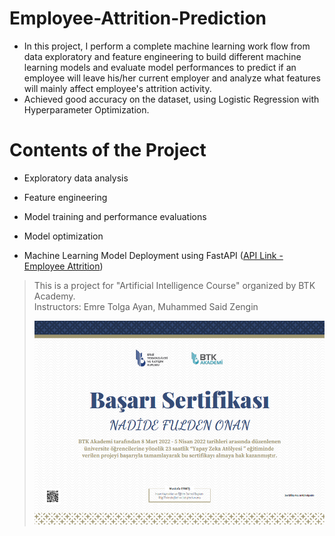 # Employee-Attrition-Prediction 
 
- In this project, I perform a complete machine learning work flow from data exploratory and feature engineering to build different machine learning models and evaluate model performances to predict if an employee will leave his/her current employer and analyze what features will mainly affect employee's attrition activity.  
- Achieved good accuracy on the dataset, using Logistic Regression with Hyperparameter Optimization.
 
# Contents of the Project 
- Exploratory data analysis

- Feature engineering

- Model training and performance evaluations 

- Model optimization

- Machine Learning Model Deployment using FastAPI ([API Link - Employee Attrition](https://dsbootcamp-fulden.herokuapp.com/))

>This is a project for "Artificial Intelligence Course" organized by BTK Academy.  
>Instructors: Emre Tolga Ayan, Muhammed Said Zengin 
> 
>![image](https://github.com/fldnnn/Employee-Attrition-Prediction/blob/bbbafa3133b3c582957e29996fd2f14da62d7d8f/Ekran%20Al%C4%B1nt%C4%B1s%C4%B1.PNG)
